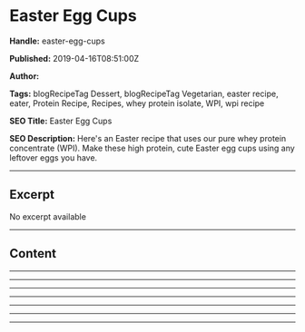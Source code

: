 # Easter Egg Cups

**Handle:** easter-egg-cups

**Published:** 2019-04-16T08:51:00Z

**Author:**  

**Tags:** blogRecipeTag Dessert, blogRecipeTag Vegetarian, easter recipe, eater, Protein Recipe, Recipes, whey protein isolate, WPI, wpi recipe

**SEO Title:** Easter Egg Cups

**SEO Description:** Here's an Easter recipe that uses our pure whey protein concentrate (WPI). Make these high protein, cute Easter egg cups using any leftover eggs you have.

---

## Excerpt

No excerpt available

---

## Content

---

---

---

---

---

---

---

